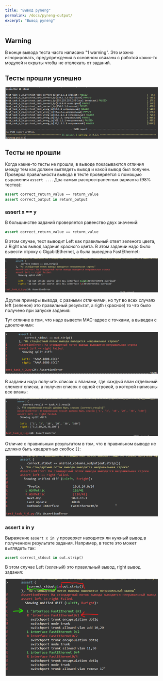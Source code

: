 ```yaml
---
title: "Вывод pyneng"
permalink: /docs/pyneng-output/
excerpt: "Вывод pyneng"
---
```


## Warning

В конце вывода теста часто написано "1 warning". Это можно игнорировать, предупреждения в основном связаны с работой
каких-то модулей и скрыты чтобы не отвлекать от заданий.


## Тесты прошли успешно

![passed](https://raw.githubusercontent.com/pyneng/pyneng.github.io/master/assets/images/ptest_output_5.png)

## Тесты не прошли

Когда какие-то тесты не прошли, в выводе показываются отличия между тем как должен выглядеть вывод и какой
вывод был получен.
Проверка правильности вывода в тесте проверяется с помощью выражения `assert ...`. Два самых распространенных варианта (98% тестов):

```python
assert correct_return_value == return_value
assert correct_output in return_output
```

### assert x == y

В большинстве заданий проверяется равенство двух значений:

```python
assert correct_return_value == return_value
```

В этом случае, тест выводит Left как правильный ответ зеленого цвета, а Right как вывод задания красного цвета.
В этом задании надо было вывести строку с GigabitEthernet, а была выведена FastEthernet:

![passed](https://raw.githubusercontent.com/pyneng/pyneng.github.io/master/assets/images/pyneng_output_1.png)

Другие примеры вывода, с разными отличиями, но тут во всех случаях left (зеленое) это правильный результат,
а rigth (красное) то что было получено при запуске задания:

Тут отличие в том, что надо вывести MAC-адрес с точками, а выведен с двоеточиями:

![passed](https://raw.githubusercontent.com/pyneng/pyneng.github.io/master/assets/images/pyneng_output_3.png)

В задании надо получить список с вланами, где каждый влан отдельный элемент списка, а получен список с одной строкой, в которой написаны все вланы:

![passed](https://raw.githubusercontent.com/pyneng/pyneng.github.io/master/assets/images/pyneng_output_2.png)

Отличие с правильным результатом в том, что в правильном выводе не должно быть квадратных скобок `[]`:

![passed](https://raw.githubusercontent.com/pyneng/pyneng.github.io/master/assets/images/pyneng_output_4.png)


### assert x in y

Выражение `assert x in y` проверяет находится ли нужный вывод в полученном результате задания.
Например, в тесте это может выглядеть так:

```python
assert correct_stdout in out.strip()
```

В этом случае Left (зеленый) это правильный вывод, right вывод задания:

![passed](https://raw.githubusercontent.com/pyneng/pyneng.github.io/master/assets/images/ptest_output_1.png)

